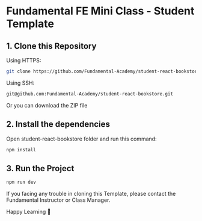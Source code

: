 # Fundamental FE Mini Class - Student Template

## 1. Clone this Repository

Using HTTPS:

```sh
git clone https://github.com/Fundamental-Academy/student-react-bookstore.git
```

Using SSH:

```sh
git@github.com:Fundamental-Academy/student-react-bookstore.git
```

Or you can download the ZIP file

## 2. Install the dependencies

Open student-react-bookstore folder and run this command:

```bash
npm install
```

## 3. Run the Project

```sh
npm run dev
```

If you facing any trouble in cloning this Template, please contact the Fundamental Instructor or Class Manager.

Happy Learning 🚀

